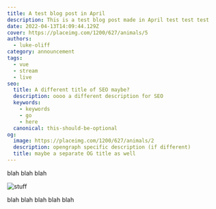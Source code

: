 ```yaml
---
title: A test blog post in April
description: This is a test blog post made in April test test test
date: 2022-04-13T14:09:44.129Z
cover: https://placeimg.com/1200/627/animals/5
authors:
  - luke-oliff
category: announcement
tags:
  - vue
  - stream
  - live
seo:
  title: A different title of SEO maybe?
  description: oooo a different description for SEO
  keywords:
    - keywords
    - go
    - here
  canonical: this-should-be-optional
og:
  image: https://placeimg.com/1200/627/animals/2
  description: opengraph specific description (if different)
  title: maybe a separate OG title as well
---
```


blah blah blah

![stuff](https://placeimg.com/1200/627/animals/2 "blah")

blah blah blah blah blah
